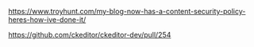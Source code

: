 
https://www.troyhunt.com/my-blog-now-has-a-content-security-policy-heres-how-ive-done-it/


https://github.com/ckeditor/ckeditor-dev/pull/254